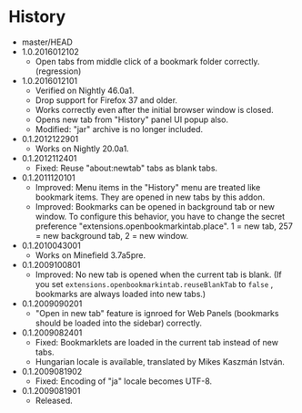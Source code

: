 # History

 - master/HEAD
 - 1.0.2016012102
   * Open tabs from middle click of a bookmark folder correctly. (regression)
 - 1.0.2016012101
   * Verified on Nightly 46.0a1.
   * Drop support for Firefox 37 and older.
   * Works correctly even after the initial browser window is closed.
   * Opens new tab from "History" panel UI popup also.
   * Modified: "jar" archive is no longer included.
 - 0.1.2012122901
   * Works on Nightly 20.0a1.
 - 0.1.2012112401
   * Fixed: Reuse "about:newtab" tabs as blank tabs.
 - 0.1.2011120101
   * Improved: Menu items in the "History" menu are treated like bookmark items. They are opened in new tabs by this addon.
   * Improved: Bookmarks can be opened in background tab or new window. To configure this behavior, you have to change the secret preference "extensions.openbookmarkintab.place". 1 = new tab, 257 = new background tab, 2 = new window.
 - 0.1.2010043001
   * Works on Minefield 3.7a5pre.
 - 0.1.2009100801
   * Improved: No new tab is opened when the current tab is blank. (If you set  `extensions.openbookmarkintab.reuseBlankTab`  to  `false` , bookmarks are always loaded into new tabs.)
 - 0.1.2009090201
   * "Open in new tab" feature is ignroed for Web Panels (bookmarks should be loaded into the sidebar) correctly.
 - 0.1.2009082401
   * Fixed: Bookmarklets are loaded in the current tab instead of new tabs.
   * Hungarian locale is available, translated by Mikes Kaszmán István.
 - 0.1.2009081902
   * Fixed: Encoding of "ja" locale becomes UTF-8.
 - 0.1.2009081901
   * Released.
